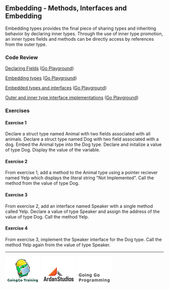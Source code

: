 ## Embedding - Methods, Interfaces and Embedding
Embedding types provides the final piece of sharing types and inheriting behavior by declaring inner types. Through the use of inner type promotion, an inner types fields and methods can be directly access by references from the outer type.

### Code Review

[Declaring Fields](example1/example1.go) ([Go Playground](http://play.golang.org/p/-jGSPA8q1u))

[Embedding types](example2/example2.go) ([Go Playground](http://play.golang.org/p/PcvnGRztwW))

[Embedded types and interfaces](example3/example3.go) ([Go Playground](http://play.golang.org/p/o3wBYH-LB6))

[Outer and inner type interface implementations](example4/example5.go) ([Go Playground](http://play.golang.org/p/CrRUeKGGO-))

### Exercises

#### Exercise 1
Declare a struct type named Animal with two fields associated with all animals. Declare a struct type named Dog with two field associated with a dog. Embed the Animal type into the Dog type. Declare and initalize a value of type Dog. Display the value of the variable.

#### Exercise 2
From exercise 1, add a method to the Animal type using a pointer reciever named Yelp which displays the literal string "Not Implemented". Call the method from the value of type Dog.

#### Exercise 3
From exercise 2, add an interface named Speaker with a single method called Yelp. Declare a value of type Speaker and assign the address of the value of type Dog. Call the method Yelp.

#### Exercise 4
From exercise 3, implement the Speaker interface for the Dog type. Call the method Yelp again from the value of type Speaker.

___
[![GoingGo Training](../../00-slides/images/ggt_logo.png)](http://www.goinggotraining.net)
[![Ardan Studios](../../00-slides/images/ardan_logo.png)](http://www.ardanstudios.com)
[![GoingGo Blog](../../00-slides/images/ggb_logo.png)](http://www.goinggo.net)